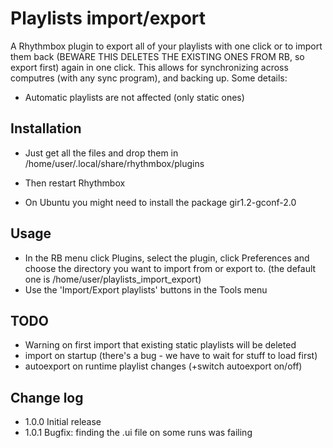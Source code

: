 Playlists import/export
==========================
A Rhythmbox plugin to export all of your playlists with one click or to import them back (BEWARE THIS DELETES THE EXISTING ONES FROM RB, so export first) again in one click. This allows for synchronizing across computres (with any sync program), and backing up.
Some details:
- Automatic playlists are not affected (only static ones)

Installation
--------------------
- Just get all the files and drop them in /home/user/.local/share/rhythmbox/plugins
- Then restart Rhythmbox

- On Ubuntu you might need to install the package gir1.2-gconf-2.0

Usage
--------------------
- In the RB menu click Plugins, select the plugin, click Preferences and choose the directory you want to import from or export to. (the default one is /home/user/playlists_import_export)
- Use the 'Import/Export playlists' buttons in the Tools menu

TODO
--------------------
- Warning on first import that existing static playlists will be deleted
- import on startup (there's a bug - we have to wait for stuff to load first) 
- autoexport on runtime playlist changes (+switch autoexport on/off)
      
Change log
--------------------
- 1.0.0 Initial release
- 1.0.1 Bugfix: finding the .ui file on some runs was failing
